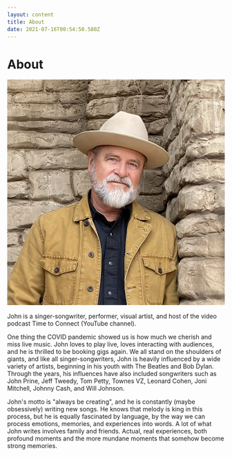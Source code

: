 ```yaml
---
layout: content
title: About
date: 2021-07-16T00:54:50.580Z
---
```

# About

![john](/images/uploads/img_1095.jpg "JohnBigBend")

John is a singer-songwriter, performer, visual artist, and host of the video podcast Time to Connect (YouTube channel).

One thing the COVID pandemic showed us is how much we cherish and miss live music. John loves to play live, loves interacting with audiences, and he is thrilled to be booking gigs again. We all stand on the shoulders of giants, and like all singer-songwriters, John is heavily influenced by a wide variety of artists, beginning in his youth with The Beatles and Bob Dylan. Through the years, his influences have also included songwriters such as John Prine, Jeff Tweedy, Tom Petty, Townes VZ, Leonard Cohen, Joni Mitchell, Johnny Cash, and Will Johnson.

John's motto is "always be creating", and he is constantly (maybe obsessively) writing new songs. He knows that melody is king in this process, but he is equally fascinated by language, by the way we can process emotions, memories, and experiences into words. A lot of what John writes involves family and friends. Actual, real experiences, both profound moments and the more mundane moments that somehow become strong memories.